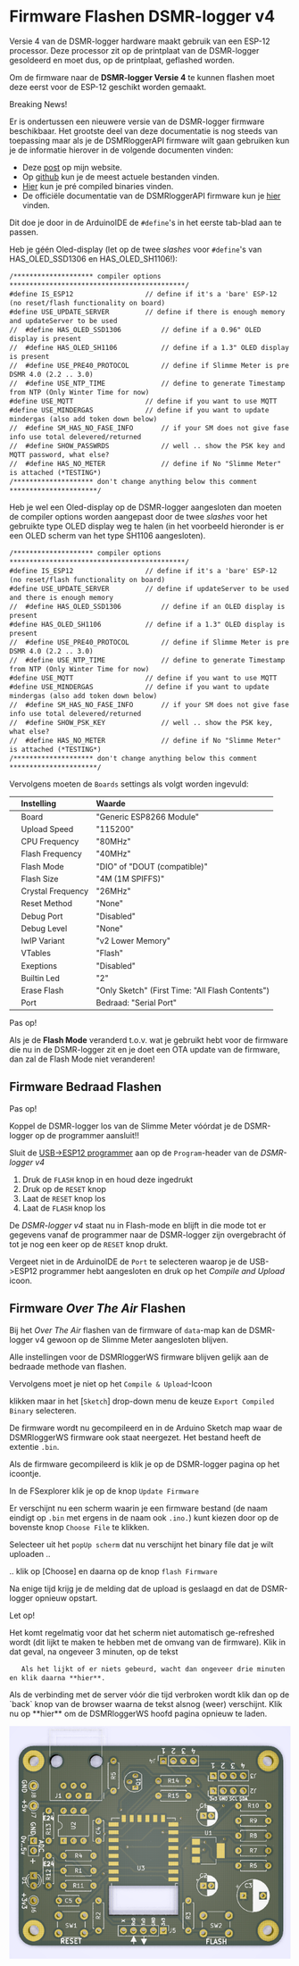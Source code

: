# Firmware Flashen DSMR-logger v4

Versie 4 van de DSMR-logger hardware maakt gebruik van een ESP-12 processor. Deze processor zit op de printplaat van de DSMR-logger gesoldeerd en moet dus, op de printplaat, geflashed worden.

Om de firmware naar de **DSMR-logger Versie 4** te kunnen flashen moet deze eerst voor de ESP-12 geschikt worden gemaakt.

Breaking News!

 Er is ondertussen een nieuwere versie van de DSMR-logger firmware beschikbaar. Het grootste deel van deze documentatie is nog steeds van toepassing maar als je de DSMRloggerAPI firmware wilt gaan gebruiken kun je de informatie hierover in de volgende documenten vinden:

* Deze [post](https://willem.aandewiel.nl/index.php/2020/02/28/restapis-zijn-hip-nieuwe-firmware-voor-de-dsmr-logger/) op mijn website.
* Op [github](https://github.com/mrWheel/DSMRloggerAPI) kun je de meest actuele bestanden vinden.
* [Hier](https://github.com/mrWheel/DSMRloggerAPI/releases) kun je pré compiled binaries vinden.
* De officiële documentatie van de DSMRloggerAPI firmware kun je [hier](https://mrwheel-docs.gitbook.io/dsmrloggerapi/) vinden.

Dit doe je door in de ArduinoIDE de `#define`'s in het eerste tab-blad aan te passen.

Heb je géén Oled-display \(let op de twee _slashes_ voor `#define`'s van HAS\_OLED\_SSD1306 en HAS\_OLED\_SH1106!\):

```text
/******************** compiler options  ********************************************/
#define IS_ESP12                  // define if it's a 'bare' ESP-12 (no reset/flash functionality on board)
#define USE_UPDATE_SERVER         // define if there is enough memory and updateServer to be used
//  #define HAS_OLED_SSD1306          // define if a 0.96" OLED display is present
//  #define HAS_OLED_SH1106           // define if a 1.3" OLED display is present
//  #define USE_PRE40_PROTOCOL        // define if Slimme Meter is pre DSMR 4.0 (2.2 .. 3.0)
//  #define USE_NTP_TIME              // define to generate Timestamp from NTP (Only Winter Time for now)
#define USE_MQTT                  // define if you want to use MQTT
#define USE_MINDERGAS             // define if you want to update mindergas (also add token down below)
//  #define SM_HAS_NO_FASE_INFO       // if your SM does not give fase info use total delevered/returned
//  #define SHOW_PASSWRDS             // well .. show the PSK key and MQTT password, what else?
//  #define HAS_NO_METER              // define if No "Slimme Meter" is attached (*TESTING*)
/******************** don't change anything below this comment **********************/

```

Heb je wel een Oled-display op de DSMR-logger aangesloten dan moeten de compiler options worden aangepast door de twee _slashes_ voor het gebruikte type OLED display weg te halen \(in het voorbeeld hieronder is er een OLED scherm van het type SH1106 aangesloten\).

```text
/******************** compiler options  ********************************************/
#define IS_ESP12                  // define if it's a 'bare' ESP-12 (no reset/flash functionality on board)
#define USE_UPDATE_SERVER         // define if updateServer to be used and there is enough memory
//  #define HAS_OLED_SSD1306          // define if an OLED display is present
#define HAS_OLED_SH1106           // define if a 1.3" OLED display is present
//  #define USE_PRE40_PROTOCOL        // define if Slimme Meter is pre DSMR 4.0 (2.2 .. 3.0)
//  #define USE_NTP_TIME              // define to generate Timestamp from NTP (Only Winter Time for now)
#define USE_MQTT                  // define if you want to use MQTT
#define USE_MINDERGAS             // define if you want to update mindergas (also add token down below)
//  #define SM_HAS_NO_FASE_INFO       // if your SM does not give fase info use total delevered/returned
//  #define SHOW_PSK_KEY              // well .. show the PSK key, what else?
//  #define HAS_NO_METER              // define if No "Slimme Meter" is attached (*TESTING*)
/******************** don't change anything below this comment **********************/

```

Vervolgens moeten de `Boards` settings als volgt worden ingevuld:

|  | Instelling | Waarde |
| :--- | :--- | :--- |
|  | Board | "Generic ESP8266 Module" |
|  | Upload Speed | "115200" |
|  | CPU Frequency | "80MHz" |
|  | Flash Frequency | "40MHz" |
|  | Flash Mode | "DIO" of "DOUT \(compatible\)" |
|  | Flash Size | "4M \(1M SPIFFS\)" |
|  | Crystal Frequency | "26MHz" |
|  | Reset Method | "None" |
|  | Debug Port | "Disabled" |
|  | Debug Level | "None" |
|  | IwIP Variant | "v2 Lower Memory" |
|  | VTables | "Flash" |
|  | Exeptions | "Disabled" |
|  | Builtin Led | "2" |
|  | Erase Flash | "Only Sketch" \(First Time: "All Flash Contents"\) |
|  | Port | Bedraad: "Serial Port" |

Pas op!

 Als je de **Flash Mode** veranderd t.o.v. wat je gebruikt hebt voor de firmware die nu in de DSMR-logger zit en je doet een OTA update van de firmware, dan zal de Flash Mode niet veranderen!

## Firmware Bedraad Flashen <a id="firmware-bedraad-flashen"></a>

Pas op!

 Koppel de DSMR-logger los van de Slimme Meter vóórdat je de DSMR-logger op de programmer aansluit!!

Sluit de [USB-&gt;ESP12 programmer](../hardware_V4_Programmer/) aan op de `Program`-header van de _DSMR-logger v4_

1. Druk de `FLASH` knop in en houd deze ingedrukt
2. Druk op de `RESET` knop
3. Laat de `RESET` knop los
4. Laat de `FLASH` knop los

De _DSMR-logger v4_ staat nu in Flash-mode en blijft in die mode tot er gegevens vanaf de programmer naar de DSMR-logger zijn overgebracht óf tot je nog een keer op de `RESET` knop drukt.

Vergeet niet in de ArduinoIDE de `Port` te selecteren waarop je de USB-&gt;ESP12 programmer hebt aangesloten en druk op het _Compile and Upload_ icoon.

## Firmware _Over The Air_ Flashen <a id="firmware-over-the-air-flashen"></a>

Bij het _Over The Air_ flashen van de firmware of `data`-map kan de DSMR-logger v4 gewoon op de Slimme Meter aangesloten blijven.

Alle instellingen voor de DSMRloggerWS firmware blijven gelijk aan de bedraade methode van flashen.

Vervolgens moet je niet op het   `Compile & Upload`-Icoon     

klikken maar in het \[`Sketch`\] drop-down menu de keuze `Export Compiled Binary` selecteren.

De firmware wordt nu gecompileerd en in de Arduino Sketch map waar de DSMRloggerWS firmware ook staat neergezet. Het bestand heeft de extentie `.bin`.

Als de firmware gecompileerd is klik je op de DSMR-logger pagina op het  icoontje.

In de FSexplorer klik je op de knop `Update Firmware`

Er verschijnt nu een scherm waarin je een firmware bestand \(de naam eindigt op `.bin` met ergens in de naam ook `.ino.`\) kunt kiezen door op de bovenste knop `Choose File` te klikken.

Selecteer uit het `popUp scherm` dat nu verschijnt het binary file dat je wilt uploaden ..

.. klik op \[Choose\] en daarna op de knop `flash Firmware`

Na enige tijd krijg je de melding dat de upload is geslaagd en dat de DSMR-logger opnieuw opstart.

Let op!

 Het komt regelmatig voor dat het scherm niet automatisch ge-refreshed wordt \(dit lijkt te maken te hebben met de omvang van de firmware\). Klik in dat geval, na ongeveer 3 minuten, op de tekst

       Als het lijkt of er niets gebeurd, wacht dan ongeveer drie minuten en klik daarna **hier**.

 Als de verbinding met de server vóór die tijd verbroken wordt klik dan op de \`back\` knop van de browser waarna de tekst alsnog \(weer\) verschijnt. Klik nu op \*\*hier\*\* om de DSMRloggerWS hoofd pagina opnieuw te laden.

![](../.gitbook/assets/dsmrlogger_v4_top.png)

